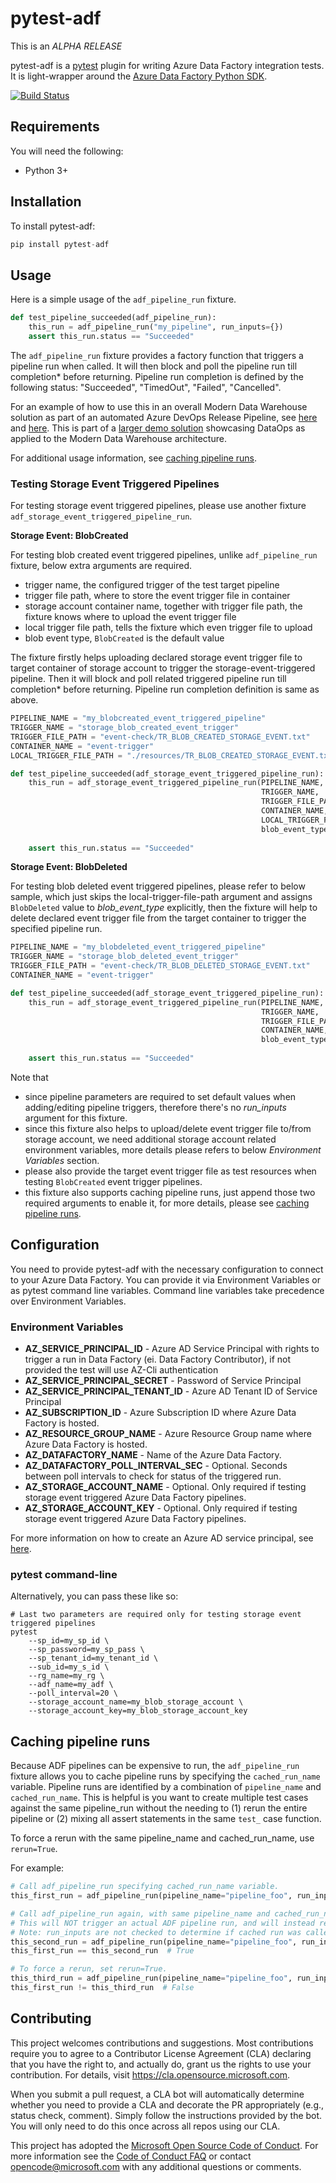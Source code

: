 
# pytest-adf

This is an *ALPHA RELEASE*

pytest-adf is a [pytest](https://docs.pytest.org/en/stable/) plugin for writing Azure Data Factory integration tests. It is light-wrapper around the [Azure Data Factory Python SDK](https://azure.github.io/azure-sdk-for-python/ref/Data-Factory.html?highlight=datafactory).

[![Build Status](https://dev.azure.com/devlacepub/pytest-adf/_apis/build/status/ci-cd?branchName=master)](https://dev.azure.com/devlacepub/pytest-adf/_build/latest?definitionId=10&branchName=master)

## Requirements

You will need the following:

- Python 3+

## Installation

To install pytest-adf:

```python
pip install pytest-adf
```

## Usage

Here is a simple usage of the `adf_pipeline_run` fixture.

```python
def test_pipeline_succeeded(adf_pipeline_run):
    this_run = adf_pipeline_run("my_pipeline", run_inputs={})
    assert this_run.status == "Succeeded"
```

The `adf_pipeline_run` fixture provides a factory function that triggers a pipeline run when called. It will then block and poll the pipeline run till completion* before returning. Pipeline run completion is defined by the following status: "Succeeded", "TimedOut", "Failed", "Cancelled".

For an example of how to use this in an overall Modern Data Warehouse solution as part of an automated Azure DevOps Release Pipeline, see [here](https://github.com/Azure-Samples/modern-data-warehouse-dataops/blob/master/e2e_samples/parking_sensors/tests/integrationtests) and [here](https://github.com/Azure-Samples/modern-data-warehouse-dataops/blob/master/e2e_samples/parking_sensors/devops/templates/jobs/integration-tests-job.yml). This is part of a [larger demo solution](https://github.com/Azure-Samples/modern-data-warehouse-dataops/tree/master/e2e_samples/parking_sensors) showcasing DataOps as applied to the Modern Data Warehouse architecture.

For additional usage information, see [caching pipeline runs](#Caching-pipeline-runs).

### Testing Storage Event Triggered Pipelines
For testing storage event triggered pipelines, please use another fixture `adf_storage_event_triggered_pipeline_run`.

**Storage Event: BlobCreated**

For testing blob created event triggered pipelines, unlike `adf_pipeline_run` fixture, below extra arguments are required.
- trigger name, the configured trigger of the test target pipeline
- trigger file path, where to store the event trigger file in container
- storage account container name, together with trigger file path, the fixture knows where to upload the event trigger file
- local trigger file path, tells the fixture which even trigger file to upload
- blob event type, `BlobCreated` is the default value

The fixture firstly helps uploading declared storage event trigger file to target container of storage account to trigger the storage-event-triggered pipeline. Then it will block and poll related triggered pipeline run till completion* before returning. Pipeline run completion definition is same as above.

```python
PIPELINE_NAME = "my_blobcreated_event_triggered_pipeline"
TRIGGER_NAME = "storage_blob_created_event_trigger"
TRIGGER_FILE_PATH = "event-check/TR_BLOB_CREATED_STORAGE_EVENT.txt"
CONTAINER_NAME = "event-trigger"
LOCAL_TRIGGER_FILE_PATH = "./resources/TR_BLOB_CREATED_STORAGE_EVENT.txt"

def test_pipeline_succeeded(adf_storage_event_triggered_pipeline_run):
    this_run = adf_storage_event_triggered_pipeline_run(PIPELINE_NAME,
                                                        TRIGGER_NAME,
                                                        TRIGGER_FILE_PATH,
                                                        CONTAINER_NAME,
                                                        LOCAL_TRIGGER_FILE_PATH,
                                                        blob_event_type="BlobCreated") # Default value
    
    assert this_run.status == "Succeeded"
```

**Storage Event: BlobDeleted**

For testing blob deleted event triggered pipelines, please refer to below sample, which just skips the local-trigger-file-path argument and assigns `BlobDeleted` value to *blob_event_type* explicitly, then the fixture will help to delete declared event trigger file from the target container to trigger the specified pipeline run.

```python
PIPELINE_NAME = "my_blobdeleted_event_triggered_pipeline"
TRIGGER_NAME = "storage_blob_deleted_event_trigger"
TRIGGER_FILE_PATH = "event-check/TR_BLOB_DELETED_STORAGE_EVENT.txt"
CONTAINER_NAME = "event-trigger"

def test_pipeline_succeeded(adf_storage_event_triggered_pipeline_run):
    this_run = adf_storage_event_triggered_pipeline_run(PIPELINE_NAME,
                                                        TRIGGER_NAME,
                                                        TRIGGER_FILE_PATH,
                                                        CONTAINER_NAME,
                                                        blob_event_type="BlobDeleted")
    
    assert this_run.status == "Succeeded"
```

Note that 
- since pipeline parameters are required to set default values when adding/editing pipeline triggers, therefore there's no *run_inputs* argument for this fixture.
- since this fixture also helps to upload/delete event trigger file to/from storage account, we need additional storage account related environment variables, more details please refers to below *Environment Variables* section.
- please also provide the target event trigger file as test resources when testing `BlobCreated` event trigger pipelines.
- this fixture also supports caching pipeline runs, just append those two required arguments to enable it, for more details, please see [caching pipeline runs](#Caching-pipeline-runs).


## Configuration

You need to provide pytest-adf with the necessary configuration to connect to your Azure Data Factory. You can provide it via Environment Variables or as pytest command line variables. Command line variables take precedence over Environment Variables.

### Environment Variables

- **AZ_SERVICE_PRINCIPAL_ID** - Azure AD Service Principal with rights to trigger a run in Data Factory (ei. Data Factory Contributor), if not provided the test will use AZ-Cli authentication
- **AZ_SERVICE_PRINCIPAL_SECRET** - Password of Service Principal
- **AZ_SERVICE_PRINCIPAL_TENANT_ID** - Azure AD Tenant ID of Service Principal
- **AZ_SUBSCRIPTION_ID** - Azure Subscription ID where Azure Data Factory is hosted.
- **AZ_RESOURCE_GROUP_NAME** - Azure Resource Group name where Azure Data Factory is hosted.
- **AZ_DATAFACTORY_NAME** - Name of the Azure Data Factory.
- **AZ_DATAFACTORY_POLL_INTERVAL_SEC** - Optional. Seconds between poll intervals to check for status of the triggered run.
- **AZ_STORAGE_ACCOUNT_NAME** - Optional. Only required if testing storage event triggered Azure Data Factory pipelines.
- **AZ_STORAGE_ACCOUNT_KEY** - Optional. Only required if testing storage event triggered Azure Data Factory pipelines.

For more information on how to create an Azure AD service principal, see [here](https://docs.microsoft.com/en-us/azure/active-directory/develop/howto-create-service-principal-portal).

### pytest command-line

Alternatively, you can pass these like so:

```
# Last two parameters are required only for testing storage event triggered pipelines
pytest
    --sp_id=my_sp_id \
    --sp_password=my_sp_pass \
    --sp_tenant_id=my_tenant_id \
    --sub_id=my_s_id \
    --rg_name=my_rg \
    --adf_name=my_adf \
    --poll_interval=20 \
    --storage_account_name=my_blob_storage_account \
    --storage_account_key=my_blob_storage_account_key
```

## Caching pipeline runs

Because ADF pipelines can be expensive to run, the `adf_pipeline_run` fixture allows you to cache pipeline runs by specifying the `cached_run_name` variable. Pipeline runs are identified by a combination of `pipeline_name` and `cached_run_name`. This is helpful is you want to create multiple test cases against the same pipeline_run without the needing to (1) rerun the entire pipeline or (2) mixing all assert statements in the same `test_` case function.

To force a rerun with the same pipeline_name and cached_run_name, use `rerun=True`.

For example:

```python
# Call adf_pipeline_run specifying cached_run_name variable.
this_first_run = adf_pipeline_run(pipeline_name="pipeline_foo", run_inputs={}, cached_run_name="run_bar")

# Call adf_pipeline_run again, with same pipeline_name and cached_run_name
# This will NOT trigger an actual ADF pipeline run, and will instead return this_first_run object.
# Note: run_inputs are not checked to determine if cached run was called with the same run_inputs.
this_second_run = adf_pipeline_run(pipeline_name="pipeline_foo", run_inputs={}, cached_run_name="run_bar")
this_first_run == this_second_run  # True

# To force a rerun, set rerun=True.
this_third_run = adf_pipeline_run(pipeline_name="pipeline_foo", run_inputs={}, cached_run_name="run_bar", rerun=True)
this_first_run != this_third_run  # False

```

## Contributing

This project welcomes contributions and suggestions.  Most contributions require you to agree to a
Contributor License Agreement (CLA) declaring that you have the right to, and actually do, grant us
the rights to use your contribution. For details, visit https://cla.opensource.microsoft.com.

When you submit a pull request, a CLA bot will automatically determine whether you need to provide
a CLA and decorate the PR appropriately (e.g., status check, comment). Simply follow the instructions
provided by the bot. You will only need to do this once across all repos using our CLA.

This project has adopted the [Microsoft Open Source Code of Conduct](https://opensource.microsoft.com/codeofconduct/).
For more information see the [Code of Conduct FAQ](https://opensource.microsoft.com/codeofconduct/faq/) or
contact [opencode@microsoft.com](mailto:opencode@microsoft.com) with any additional questions or comments.
